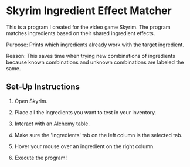 # Skyrim Ingredient Effect Matcher

This is a program I created for the video game Skyrim. The program matches ingredients based on their shared ingredient effects.

Purpose: Prints which ingredients already work with the target ingredient. 

Reason: This saves time when trying new combinations of ingredients because known combinations and unknown combinations are labeled the same.

## Set-Up Instructions
1. Open Skyrim.
2. Place all the ingredients you want to test in your inventory.
3. Interact with an Alchemy table.
4. Make sure the 'Ingredients' tab on the left column is the selected tab.
5. Hover your mouse over an ingredient on the right column.

6. Execute the program!
